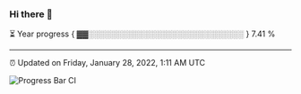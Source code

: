 ### Hi there 👋

⏳ Year progress { ▓▓░░░░░░░░░░░░░░░░░░░░░░░░░░░░ } 7.41 %

---

⏰ Updated on Friday, January 28, 2022, 1:11 AM UTC

![Progress Bar CI](https://github.com/arthurbuhl/arthurbuhl/workflows/Progress%20Bar%20CI/badge.svg)

